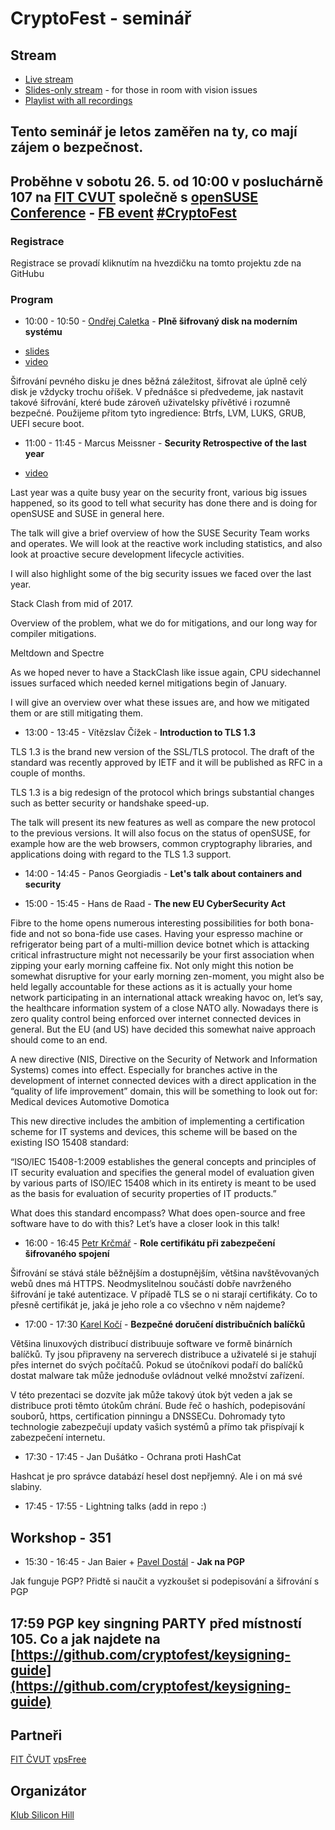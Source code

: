 # CryptoFest - seminář

## Stream
 - [Live stream](https://www.youtube.com/watch?v=XGOUNxWJ9mg)
 - [Slides-only stream](https://www.youtube.com/watch?v=M8byBBJU_xQ) - for those in room with vision issues
 - [Playlist with all recordings](https://www.youtube.com/watch?v=kXGzezSSWEY&list=PLofm6RaC_O5oKTiq4kf4djzDMrU1zFGZg)

## Tento seminář je letos zaměřen na ty, co mají zájem o bezpečnost.

## Proběhne v sobotu 26. 5. od 10:00 v posluchárně 107 na [FIT CVUT](https://www.fit.cvut.cz) společně s [openSUSE Conference](https://events.opensuse.org/conference/oSC18) - [FB event](https://www.facebook.com/events/245865962642839/) [#CryptoFest](https://twitter.com/search?f=tweets&vertical=default&q=%23CryptoFest&src=typd)

### Registrace 

Registrace se provadí kliknutím na hvezdičku na tomto projektu zde na GitHubu

### Program


* 10:00 - 10:50 - [Ondřej Caletka](https://twitter.com/oskar456) - **Plně šifrovaný disk na moderním systému**

 - [slides](https://xn--ondej-kcb.caletka.cz/dl/slidy/20180526-CryptoFest-Plne_sifrovany_disk_na_modernim_systemu.pdf)
 - [video](https://www.youtube.com/watch?v=kXGzezSSWEY)

 Šifrování pevného disku je dnes běžná záležitost, šifrovat ale úplně celý disk je vždycky trochu oříšek. V přednášce si předvedeme, jak nastavit takové šifrování, které bude zároveň uživatelsky přívětivé i rozumně bezpečné. Použijeme přitom tyto ingredience: Btrfs, LVM, LUKS, GRUB, UEFI secure boot.



* 11:00 - 11:45 - Marcus Meissner - **Security Retrospective of the last year** 

 - [video](https://www.youtube.com/watch?v=hBCB3XOS5HQ)

 Last year was a quite busy year on the security front, various big issues 
happened, so its good to tell what security has done there and is doing for 
openSUSE and SUSE in general here.
 
 The talk will give a brief overview of how the SUSE Security Team works 
and operates. We will look at the reactive work including statistics, 
and also look at proactive secure development lifecycle activities.

 I will also highlight some of the big security issues we faced over the 
last year.

 Stack Clash from mid of 2017.

 Overview of the problem, what we do for mitigations, and our long way 
for compiler mitigations.

 Meltdown and Spectre

 As we hoped never to have a StackClash like issue again, CPU sidechannel 
issues surfaced which needed kernel mitigations begin of January.

 I will give an overview over what these issues are, and how 
we mitigated them or are still mitigating them.

* 13:00 - 13:45 - Vítězslav Čížek - **Introduction to TLS 1.3**

 TLS 1.3 is the brand new version of the SSL/TLS protocol. 
The draft of the standard was recently approved by IETF and it will be published as RFC in a couple of months.

 TLS 1.3 is a big redesign of the protocol which brings substantial changes such as better security or handshake speed-up.

 The talk will present its new features as well as compare the new protocol to the previous versions. 
It will also focus on the status of openSUSE, for example how are the web browsers, common cryptography libraries, and applications doing with regard to the TLS 1.3 support.


 

* 14:00 - 14:45 - Panos Georgiadis - **Let's talk about containers and security**



* 15:00 - 15:45 - Hans de Raad  - **The new EU CyberSecurity Act**

 Fibre to the home opens numerous interesting possibilities for both bona-fide and not so bona-fide use cases. 
Having your espresso machine or refrigerator being part of a multi-million device botnet which is attacking critical infrastructure might not necessarily be your first association when zipping your early morning caffeine fix. 
Not only might this notion be somewhat disruptive for your early morning zen-moment, you might also be held legally accountable for these actions as it is actually your home network participating in an international attack wreaking havoc on, let’s say, the healthcare information system of a close NATO ally. 
Nowadays there is zero quality control being enforced over internet connected devices in general. But the EU (and US) have decided this somewhat naive approach should come to an end.

 A new directive (NIS, Directive on the Security of Network and Information Systems) comes into effect. Especially for branches active in the development of internet connected devices with a direct application in the “quality of life improvement” domain, this will be something to look out for: 
 Medical devices 
 Automotive 
 Domotica

 This new directive includes the ambition of implementing a certification scheme for IT systems and devices, this scheme will be based on the existing ISO 15408 standard:

 “ISO/IEC 15408-1:2009 establishes the general concepts and principles of IT security evaluation and specifies the general model of evaluation given by various parts of ISO/IEC 15408 which in its entirety is meant to be used as the basis for evaluation of security properties of IT products.”

 What does this standard encompass? What does open-source and free software have to do with this? Let’s have a closer look in this talk!

* 16:00 - 16:45 [Petr Krčmář](https://twitter.com/krcmar) - **Role certifikátu při zabezpečení šifrovaného spojení**

 Šifrování se stává stále běžnějším a dostupnějším, většina navštěvovaných webů dnes má HTTPS. Neodmyslitelnou součástí dobře navrženého šifrování je také autentizace. V případě TLS se o ni starají certifikáty. Co to přesně certifikát je, jaká je jeho role a co všechno v něm najdeme?

* 17:00 - 17:30 [Karel Kočí](https://twitter.com/karel_koci) - **Bezpečné doručení distribučních balíčků**
 
 Většina linuxových distribucí distribuuje software ve formě binárních balíčků. Ty
jsou připraveny na serverech distribuce a uživatelé si je stahují přes internet do
svých počítačů. Pokud se útočníkovi podaří do balíčků dostat malware tak může
jednoduše ovládnout velké množství zařízení.

 V této prezentaci se dozvíte jak může takový útok být veden a jak se distribuce
proti těmto útokům chrání. Bude řeč o hashích, podepisování souborů, https,
certification pinningu a DNSSECu. Dohromady tyto technologie zabezpečují updaty
vašich systémů a přímo tak přispívají k zabezpečení internetu.


* 17:30 - 17:45 - Jan Dušátko -  Ochrana proti HashCat

 Hashcat je pro správce databází hesel dost nepřjemný. Ale i
on má své slabiny.


* 17:45 - 17:55 - Lightning talks (add in repo :) 


## Workshop - 351

* 15:30 - 16:45 - Jan Baier + [Pavel Dostál](https://twitter.com/pdostal_cz) - **Jak na PGP**

 Jak funguje PGP? Přidtě si naučit a vyzkoušet si podepisování a šifrování s PGP

## 17:59 PGP key singning PARTY před místností 105. Co a jak najdete na  [https://github.com/cryptofest/keysigning-guide](https://github.com/cryptofest/keysigning-guide)

## Partneři

[FIT ČVUT](https://fit.cvut.cz/) [vpsFree](https://vpsfree.cz/) 

## Organizátor 

[Klub Silicon Hill](https://www.siliconhill.cz/)
